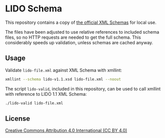 # LIDO Schema

This repository contains a copy of [the official XML Schemas](https://cidoc.mini.icom.museum/working-groups/lido/lido-overview/lido-schema/) for local use.

The files have been adjusted to use relative references to included schema files, so no HTTP requests are needed to get the full schema. This considerably speeds up validation, unless schemas are cached anyway.

## Usage

Validate `lido-file.xml` against XML Schema with xmllint:

~~~sh
xmllint --schema lido-v1.1.xsd lido-file.xml --noout
~~~

The script `lido-valid`, included in this repository, can be used to call xmllint with reference to LIDO 1.1 XML Schema:

~~~sh
./lido-valid lido-file.xml
~~~


## License

[Creative Commons Attribution 4.0 International (CC BY 4.0)](https://creativecommons.org/licenses/by/4.0/)
